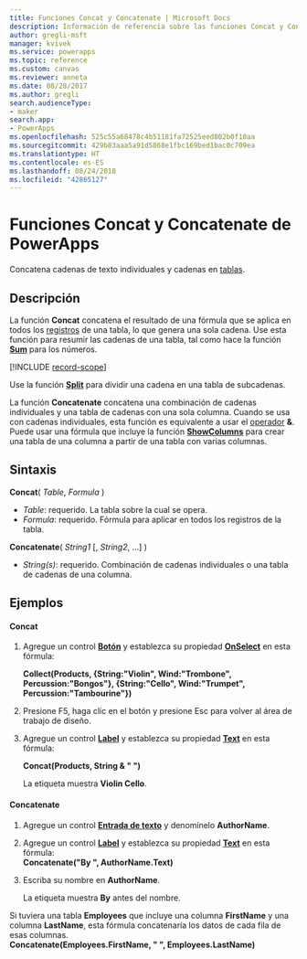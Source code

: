 ```yaml
---
title: Funciones Concat y Concatenate | Microsoft Docs
description: Información de referencia sobre las funciones Concat y Concatenate de PowerApps, incluidos ejemplos y sintaxis
author: gregli-msft
manager: kvivek
ms.service: powerapps
ms.topic: reference
ms.custom: canvas
ms.reviewer: anneta
ms.date: 08/28/2017
ms.author: gregli
search.audienceType:
- maker
search.app:
- PowerApps
ms.openlocfilehash: 525c55a68478c4b51181fa72525eed802b0f10aa
ms.sourcegitcommit: 429b83aaa5a91d5868e1fbc169bed1bac0c709ea
ms.translationtype: HT
ms.contentlocale: es-ES
ms.lasthandoff: 08/24/2018
ms.locfileid: "42865127"
---
```

# <a name="concat-and-concatenate-functions-in-powerapps"></a>Funciones Concat y Concatenate de PowerApps
Concatena cadenas de texto individuales y cadenas en [tablas](../working-with-tables.md).

## <a name="description"></a>Descripción
La función **Concat** concatena el resultado de una fórmula que se aplica en todos los [registros](../working-with-tables.md#records) de una tabla, lo que genera una sola cadena. Use esta función para resumir las cadenas de una tabla, tal como hace la función **[Sum](function-aggregates.md)** para los números.

[!INCLUDE [record-scope](../../../includes/record-scope.md)]

Use la función **[Split](function-split.md)** para dividir una cadena en una tabla de subcadenas.

La función **Concatenate** concatena una combinación de cadenas individuales y una tabla de cadenas con una sola columna. Cuando se usa con cadenas individuales, esta función es equivalente a usar el [operador](operators.md) **&**. Puede usar una fórmula que incluye la función **[ShowColumns](function-table-shaping.md)** para crear una tabla de una columna a partir de una tabla con varias columnas.

## <a name="syntax"></a>Sintaxis
**Concat**( *Table*, *Formula* )

* *Table*: requerido.  La tabla sobre la cual se opera.
* *Formula*: requerido.  Fórmula para aplicar en todos los registros de la tabla.

**Concatenate**( *String1* [, *String2*, ...] )

* *String(s)*: requerido.  Combinación de cadenas individuales o una tabla de cadenas de una columna.

## <a name="examples"></a>Ejemplos
#### <a name="concat"></a>Concat
1. Agregue un control **[Botón](../controls/control-button.md)** y establezca su propiedad **[OnSelect](../controls/properties-core.md)** en esta fórmula:
   
    **Collect(Products, {String:"Violin", Wind:"Trombone", Percussion:"Bongos"}, {String:"Cello", Wind:"Trumpet", Percussion:"Tambourine"})**
2. Presione F5, haga clic en el botón y presione Esc para volver al área de trabajo de diseño.
3. Agregue un control **[Label](../controls/control-text-box.md)** y establezca su propiedad **[Text](../controls/properties-core.md)** en esta fórmula:
   
    **Concat(Products, String & " ")**
   
    La etiqueta muestra **Violin Cello**.

#### <a name="concatenate"></a>Concatenate
1. Agregue un control **[Entrada de texto](../controls/control-text-input.md)** y denomínelo **AuthorName**.
2. Agregue un control **[Label](../controls/control-text-box.md)** y establezca su propiedad **[Text](../controls/properties-core.md)** en esta fórmula:<br>
   **Concatenate("By ", AuthorName.Text)**
3. Escriba su nombre en **AuthorName**.
   
    La etiqueta muestra **By** antes del nombre.

Si tuviera una tabla **Employees** que incluye una columna **FirstName** y una columna **LastName**, esta fórmula concatenaría los datos de cada fila de esas columnas.
<br>**Concatenate(Employees.FirstName, " ", Employees.LastName)**

